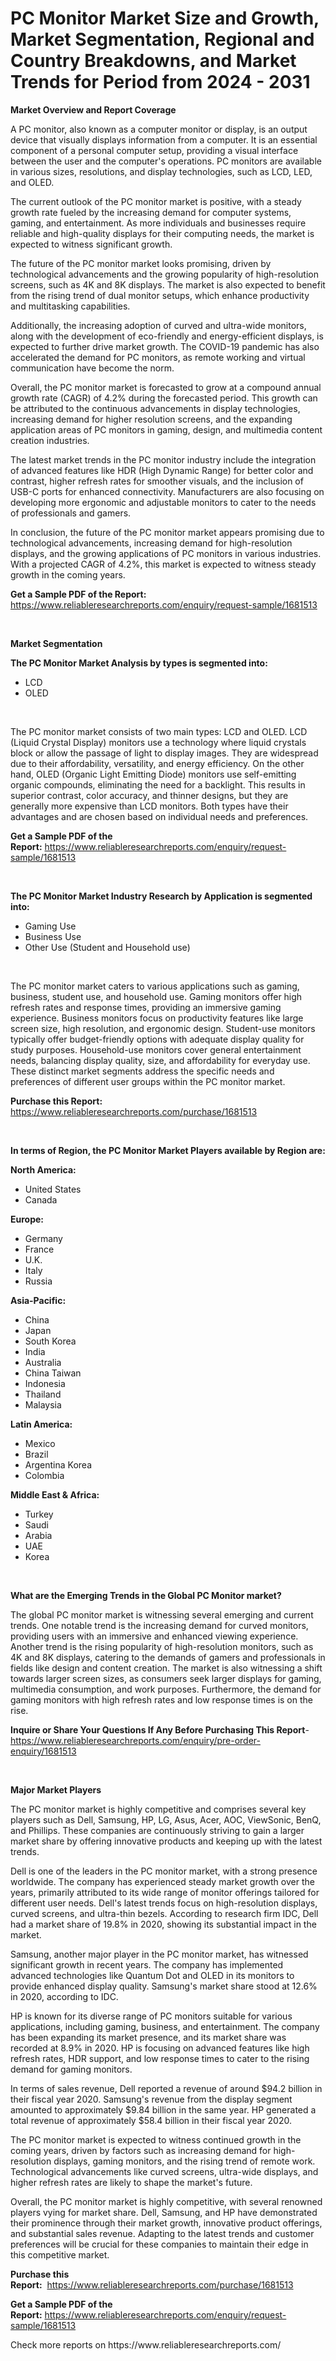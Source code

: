 <p><h1>PC Monitor Market Size and Growth, Market Segmentation, Regional and Country Breakdowns, and Market Trends for Period from 2024 -  2031</h1></p><p><strong>Market Overview and Report Coverage</strong></p>
<p><p>A PC monitor, also known as a computer monitor or display, is an output device that visually displays information from a computer. It is an essential component of a personal computer setup, providing a visual interface between the user and the computer's operations. PC monitors are available in various sizes, resolutions, and display technologies, such as LCD, LED, and OLED.</p><p>The current outlook of the PC monitor market is positive, with a steady growth rate fueled by the increasing demand for computer systems, gaming, and entertainment. As more individuals and businesses require reliable and high-quality displays for their computing needs, the market is expected to witness significant growth.</p><p>The future of the PC monitor market looks promising, driven by technological advancements and the growing popularity of high-resolution screens, such as 4K and 8K displays. The market is also expected to benefit from the rising trend of dual monitor setups, which enhance productivity and multitasking capabilities.</p><p>Additionally, the increasing adoption of curved and ultra-wide monitors, along with the development of eco-friendly and energy-efficient displays, is expected to further drive market growth. The COVID-19 pandemic has also accelerated the demand for PC monitors, as remote working and virtual communication have become the norm.</p><p>Overall, the PC monitor market is forecasted to grow at a compound annual growth rate (CAGR) of 4.2% during the forecasted period. This growth can be attributed to the continuous advancements in display technologies, increasing demand for higher resolution screens, and the expanding application areas of PC monitors in gaming, design, and multimedia content creation industries.</p><p>The latest market trends in the PC monitor industry include the integration of advanced features like HDR (High Dynamic Range) for better color and contrast, higher refresh rates for smoother visuals, and the inclusion of USB-C ports for enhanced connectivity. Manufacturers are also focusing on developing more ergonomic and adjustable monitors to cater to the needs of professionals and gamers.</p><p>In conclusion, the future of the PC monitor market appears promising due to technological advancements, increasing demand for high-resolution displays, and the growing applications of PC monitors in various industries. With a projected CAGR of 4.2%, this market is expected to witness steady growth in the coming years.</p></p>
<p><strong>Get a Sample PDF of the Report:</strong> <a href="https://www.reliableresearchreports.com/enquiry/request-sample/1681513">https://www.reliableresearchreports.com/enquiry/request-sample/1681513</a></p>
<p>&nbsp;</p>
<p><strong>Market Segmentation</strong></p>
<p><strong>The PC Monitor Market Analysis by types is segmented into:</strong></p>
<p><ul><li>LCD</li><li>OLED</li></ul></p>
<p>&nbsp;</p>
<p><p>The PC monitor market consists of two main types: LCD and OLED. LCD (Liquid Crystal Display) monitors use a technology where liquid crystals block or allow the passage of light to display images. They are widespread due to their affordability, versatility, and energy efficiency. On the other hand, OLED (Organic Light Emitting Diode) monitors use self-emitting organic compounds, eliminating the need for a backlight. This results in superior contrast, color accuracy, and thinner designs, but they are generally more expensive than LCD monitors. Both types have their advantages and are chosen based on individual needs and preferences.</p></p>
<p><strong>Get a Sample PDF of the Report:</strong>&nbsp;<a href="https://www.reliableresearchreports.com/enquiry/request-sample/1681513">https://www.reliableresearchreports.com/enquiry/request-sample/1681513</a></p>
<p>&nbsp;</p>
<p><strong>The PC Monitor Market Industry Research by Application is segmented into:</strong></p>
<p><ul><li>Gaming Use</li><li>Business Use</li><li>Other Use (Student and Household use)</li></ul></p>
<p>&nbsp;</p>
<p><p>The PC monitor market caters to various applications such as gaming, business, student use, and household use. Gaming monitors offer high refresh rates and response times, providing an immersive gaming experience. Business monitors focus on productivity features like large screen size, high resolution, and ergonomic design. Student-use monitors typically offer budget-friendly options with adequate display quality for study purposes. Household-use monitors cover general entertainment needs, balancing display quality, size, and affordability for everyday use. These distinct market segments address the specific needs and preferences of different user groups within the PC monitor market.</p></p>
<p><strong>Purchase this Report:</strong>&nbsp; <a href="https://www.reliableresearchreports.com/purchase/1681513">https://www.reliableresearchreports.com/purchase/1681513</a></p>
<p>&nbsp;</p>
<p><strong>In terms of Region, the PC Monitor Market Players available by Region are:</strong></p>
<p>
    <p> <strong> North America: </strong>
        <ul>
            <li>United States</li>
            <li>Canada</li>
        </ul>
        </p> 
    <p> <strong> Europe: </strong>
        <ul>
            <li>Germany</li>
            <li>France</li>
            <li>U.K.</li>
            <li>Italy</li>
            <li>Russia</li>
        </ul>
        </p> 
    <p> <strong> Asia-Pacific: </strong>
        <ul>
            <li>China</li>
            <li>Japan</li>
            <li>South Korea</li>
            <li>India</li>
            <li>Australia</li>
            <li>China Taiwan</li>
            <li>Indonesia</li>
            <li>Thailand</li>
            <li>Malaysia</li>
        </ul>
        </p> 
    <p> <strong> Latin America: </strong>
        <ul>
            <li>Mexico</li>
            <li>Brazil</li>
            <li>Argentina Korea</li>
            <li>Colombia</li>
        </ul>
        </p> 
    <p> <strong> Middle East & Africa: </strong>
        <ul>
            <li>Turkey</li>
            <li>Saudi</li>
            <li>Arabia</li>
            <li>UAE</li>
            <li>Korea</li>
        </ul>
    </p>
    </p>
<p>&nbsp;</p>
<p><strong>What are the Emerging Trends in the Global PC Monitor market?</strong></p>
<p><p>The global PC monitor market is witnessing several emerging and current trends. One notable trend is the increasing demand for curved monitors, providing users with an immersive and enhanced viewing experience. Another trend is the rising popularity of high-resolution monitors, such as 4K and 8K displays, catering to the demands of gamers and professionals in fields like design and content creation. The market is also witnessing a shift towards larger screen sizes, as consumers seek larger displays for gaming, multimedia consumption, and work purposes. Furthermore, the demand for gaming monitors with high refresh rates and low response times is on the rise.</p></p>
<p><strong>Inquire or Share Your Questions If Any Before Purchasing This Report</strong>- <a href="https://www.reliableresearchreports.com/enquiry/pre-order-enquiry/1681513">https://www.reliableresearchreports.com/enquiry/pre-order-enquiry/1681513</a></p>
<p>&nbsp;</p>
<p><strong>Major Market Players</strong></p>
<p><p>The PC monitor market is highly competitive and comprises several key players such as Dell, Samsung, HP, LG, Asus, Acer, AOC, ViewSonic, BenQ, and Phillips. These companies are continuously striving to gain a larger market share by offering innovative products and keeping up with the latest trends.</p><p>Dell is one of the leaders in the PC monitor market, with a strong presence worldwide. The company has experienced steady market growth over the years, primarily attributed to its wide range of monitor offerings tailored for different user needs. Dell's latest trends focus on high-resolution displays, curved screens, and ultra-thin bezels. According to research firm IDC, Dell had a market share of 19.8% in 2020, showing its substantial impact in the market.</p><p>Samsung, another major player in the PC monitor market, has witnessed significant growth in recent years. The company has implemented advanced technologies like Quantum Dot and OLED in its monitors to provide enhanced display quality. Samsung's market share stood at 12.6% in 2020, according to IDC.</p><p>HP is known for its diverse range of PC monitors suitable for various applications, including gaming, business, and entertainment. The company has been expanding its market presence, and its market share was recorded at 8.9% in 2020. HP is focusing on advanced features like high refresh rates, HDR support, and low response times to cater to the rising demand for gaming monitors.</p><p>In terms of sales revenue, Dell reported a revenue of around $94.2 billion in their fiscal year 2020. Samsung's revenue from the display segment amounted to approximately $9.84 billion in the same year. HP generated a total revenue of approximately $58.4 billion in their fiscal year 2020.</p><p>The PC monitor market is expected to witness continued growth in the coming years, driven by factors such as increasing demand for high-resolution displays, gaming monitors, and the rising trend of remote work. Technological advancements like curved screens, ultra-wide displays, and higher refresh rates are likely to shape the market's future.</p><p>Overall, the PC monitor market is highly competitive, with several renowned players vying for market share. Dell, Samsung, and HP have demonstrated their prominence through their market growth, innovative product offerings, and substantial sales revenue. Adapting to the latest trends and customer preferences will be crucial for these companies to maintain their edge in this competitive market.</p></p>
<p><strong>Purchase this Report:</strong>&nbsp;&nbsp;<a href="https://www.reliableresearchreports.com/purchase/1681513">https://www.reliableresearchreports.com/purchase/1681513</a></p>
<p></p>
<p><strong>Get a Sample PDF of the Report:</strong>&nbsp;<a href="https://www.reliableresearchreports.com/enquiry/request-sample/1681513">https://www.reliableresearchreports.com/enquiry/request-sample/1681513</a></p>
<p>Check more reports on https://www.reliableresearchreports.com/</p>